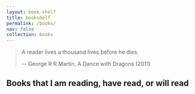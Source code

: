 ```yaml
---
layout: book-shelf
title: bookshelf
permalink: /books/
nav: false
collection: books
---
```


> A reader lives a thousand lives before he dies.
>
> -- George R R Martin, A Dance with Dragons (2011)

## Books that I am reading, have read, or will read
